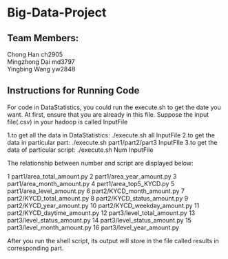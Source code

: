 # Big-Data-Project

## Team Members:
Chong Han  ch2905  
Mingzhong Dai  md3797  
Yingbing Wang yw2848	      

## Instructions for Running Code
For code in DataStatistics, you could run the execute.sh to get the date you want. 
At first, ensure that you are already in this file.
Suppose the input file(.csv) in your hadoop is called InputFile

1.to get all the data in DataStatistics:
	./execute.sh all InputFile
2.to get the data in particular part:
	./execute.sh part1/part2/part3 InputFIle
3.to get the data of particular script:
	./execute.sh Num InputFile

The relationship between number and script are displayed below:

1			part1/area_total_amount.py
2			part1/area_year_amount.py
3			part1/area_month_amount.py
4			part1/area_top5_KYCD.py
5			part1/area_level_amount.py
6			part2/KYCD_month_amount.py
7			part2/KYCD_total_amount.py
8			part2/KYCD_status_amount.py 
9			part2/KYCD_year_amount.py
10			part2/KYCD_weekday_amount.py
11			part2/KYCD_daytime_amount.py
12			part3/level_total_amount.py
13			part3/level_status_amount.py
14			part3/level_status_amount.py
15			part3/level_month_amount.py
16			part3/level_year_amount.py

After you run the shell script, its output will store in the file called results in corresponding part.


